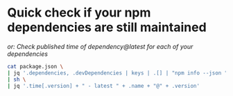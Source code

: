 # Quick check if your npm dependencies are still maintained

_or: Check published time of dependency@latest for each of your dependencies_

```sh
cat package.json \
| jq '.dependencies, .devDependencies | keys | .[] | "npm info --json "+.   ' -r \
| sh \
| jq '.time[.version] + " - latest " + .name + "@" + .version'
```
